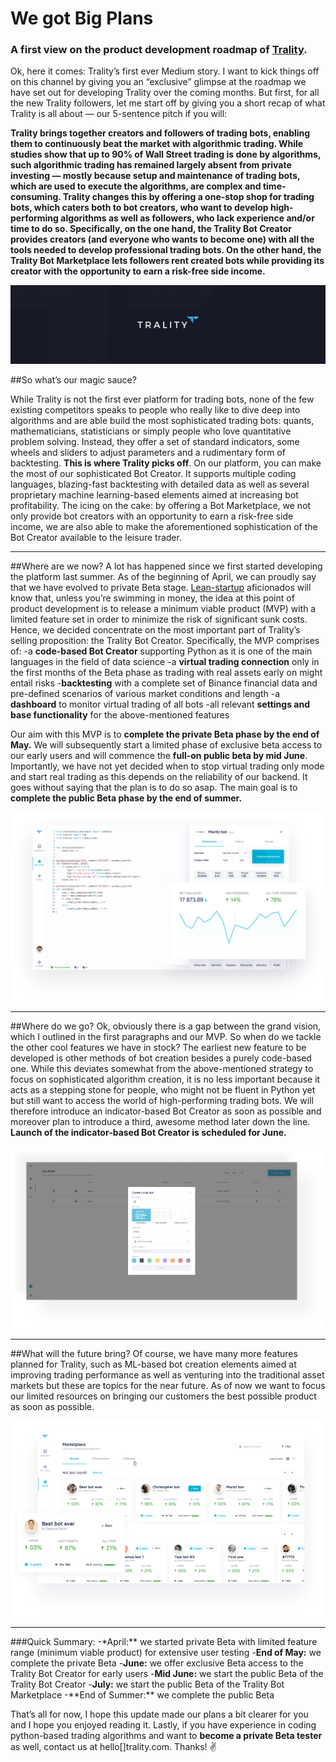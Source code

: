 # We got Big Plans

### A first view on the product development roadmap of [Trality](https://trality.com).

Ok, here it comes: Trality’s first ever Medium story. I want to kick things off on this channel by giving you an “exclusive” glimpse at the roadmap we have set out for developing Trality over the coming months. But first, for all the new Trality followers, let me start off by giving you a short recap of what Trality is all about — our 5-sentence pitch if you will:

**Trality brings together creators and followers of trading bots, enabling them to continuously beat the market with algorithmic trading.
While studies show that up to 90% of Wall Street trading is done by algorithms, such algorithmic trading has remained largely absent from private investing — mostly because setup and maintenance of trading bots, which are used to execute the algorithms, are complex and time-consuming. Trality changes this by offering a one-stop shop for trading bots, which caters both to bot creators, who want to develop high-performing algorithms as well as followers, who lack experience and/or time to do so.
Specifically, on the one hand, the Trality Bot Creator provides creators (and everyone who wants to become one) with all the tools needed to develop professional trading bots. On the other hand, the Trality Bot Marketplace lets followers rent created bots while providing its creator with the opportunity to earn a risk-free side income.**

![Trality_1](./assets/asset_1.png)

##So what’s our magic sauce?

While Trality is not the first ever platform for trading bots, none of the few existing competitors speaks to people who really like to dive deep into algorithms and are able build the most sophisticated trading bots: quants, mathematicians, statisticians or simply people who love quantitative problem solving. Instead, they offer a set of standard indicators, some wheels and sliders to adjust parameters and a rudimentary form of backtesting. **This is where Trality picks off**. On our platform, you can make the most of our sophisticated Bot Creator. It supports multiple coding languages, blazing-fast backtesting with detailed data as well as several proprietary machine learning-based elements aimed at increasing bot profitability. The icing on the cake: by offering a Bot Marketplace, we not only provide bot creators with an opportunity to earn a risk-free side income, we are also able to make the aforementioned sophistication of the Bot Creator available to the leisure trader.

---

##Where are we now?
A lot has happened since we first started developing the platform last summer. As of the beginning of April, we can proudly say that we have evolved to private Beta stage. [Lean-startup](http://theleanstartup.com/principles) aficionados will know that, unless you’re swimming in money, the idea at this point of product development is to release a minimum viable product (MVP) with a limited feature set in order to minimize the risk of significant sunk costs. Hence, we decided concentrate on the most important part of Trality’s selling proposition: the Trality Bot Creator. Specifically, the MVP comprises of:
-a **code-based Bot Creator** supporting Python as it is one of the main languages in the field of data science
-a **virtual trading connection** only in the first months of the Beta phase as trading with real assets early on might entail risks -**backtesting** with a complete set of Binance financial data and pre-defined scenarios of various market conditions and length
-a **dashboard** to monitor virtual trading of all bots
-all relevant **settings and base functionality** for the above-mentioned features

Our aim with this MVP is to **complete the private Beta phase by the end of May.**
We will subsequently start a limited phase of exclusive beta access to our early users and will commence the **full-on public beta by mid June**. Importantly, we have not yet decided when to stop virtual trading only mode and start real trading as this depends on the reliability of our backend. It goes without saying that the plan is to do so asap. The main goal is to **complete the public Beta phase by the end of summer.**

![Beta version of the Trality Bot Creator](./assets/asset_1_1.png)

---

##Where do we go?
Ok, obviously there is a gap between the grand vision, which I outlined in the first paragraphs and our MVP. So when do we tackle the other cool features we have in stock?
The earliest new feature to be developed is other methods of bot creation besides a purely code-based one. While this deviates somewhat from the above-mentioned strategy to focus on sophisticated algorithm creation, it is no less important because it acts as a stepping stone for people, who might not be fluent in Python yet but still want to access the world of high-performing trading bots. We will therefore introduce an indicator-based Bot Creator as soon as possible and moreover plan to introduce a third, awesome method later down the line. **Launch of the indicator-based Bot Creator is scheduled for June.**

![Support of multiple methods to create bots](./assets/asset_1_3.png)

---

##What will the future bring?
Of course, we have many more features planned for Trality, such as ML-based bot creation elements aimed at improving trading performance as well as venturing into the traditional asset markets but these are topics for the near future. As of now we want to focus our limited resources on bringing our customers the best possible product as soon as possible.

![Trality Bot Marketplace](./assets/asset_1_2.png)

---

###Quick Summary:
-\*April:** we started private Beta with limited feature range (minimum viable product) for extensive user testing -**End of May:** we complete the private Beta -**June:** we offer exclusive Beta access to the Trality Bot Creator for early users -**Mid June:** we start the public Beta of the Trality Bot Creator -**July:** we start the public Beta of the Trality Bot Marketplace -**End of Summer:\*\* we complete the public Beta

That’s all for now, I hope this update made our plans a bit clearer for you and I hope you enjoyed reading it. Lastly, if you have experience in coding python-based trading algorithms and want to **become a private Beta tester** as well, contact us at hello[]trality.com. Thanks! ✌️

